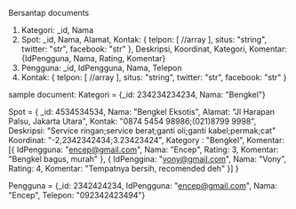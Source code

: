Bersantap documents

1. Kategori: _id, Nama
2. Spot: _id, Nama, Alamat, Kontak: { telpon: [ //array ], situs: "string", twitter: "str", facebook: "str" }, Deskripsi, Koordinat, Kategori, Komentar: {IdPengguna, Nama, Rating, Komentar}
3. Pengguna: _id, IdPengguna, Nama, Telepon
4. Kontak: { telpon: [ //array ], situs: "string", twitter: "str", facebook: "str" }

sample document:
Kategori = {_id: 234234234234, Nama: "Bengkel"}

Spot = {
_id: 4534534534,
Nama: "Bengkel Eksotis",
Alamat: "Jl Harapan Palsu, Jakarta Utara",
Kontak: "0874 5454 98986;(021)8799 9998",
Deskripsi: "Service ringan;service berat;ganti oli;ganti kabel;permak;cat"
Koordinat: "-2,2342342434;3.23423424",
Kategory : "Bengkel",
Komentar: [{
  IdPengguna: "encep@gmail.com",
  Nama: "Encep",
  Rating: 3,
  Komentar: "Bengkel bagus, murah"
 },
 {
  IdPenggina: "vony@gmail.com",
  Nama: "Vony",
  Rating: 4,
  Komentar: "Tempatnya bersih, recomended deh"
 }]
}

Pengguna = {_id: 2342424234, IdPengguna: "encep@gmail.com", Nama: "Encep", Telepon: "092342423494"}
